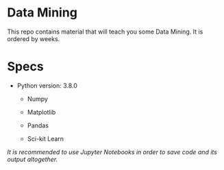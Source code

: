 # Data Mining

This repo contains material that will teach you some Data Mining. It is ordered by weeks.

# Specs

- Python version: 3.8.0

    - Numpy

    - Matplotlib

    - Pandas

    - Sci-kit Learn

*It is recommended to use Jupyter Notebooks in order to save code and its output altogether.*